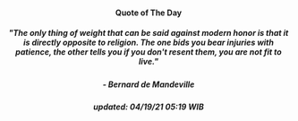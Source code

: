 <h4 align="center">Quote of The Day</h4>
<h5 align="center"><i>"The only thing of weight that can be said against modern honor is that it is directly opposite to religion. The one bids you bear injuries with patience, the other tells you if you don't resent them, you are not fit to live."</i></h5>
<h5 align="center">- Bernard de Mandeville</h5>


<h5 align="center"><i>updated:  04/19/21 05:19 WIB</i></h5>
